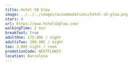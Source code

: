 ```yaml
---
title: Hotel SB Glow
image: ../../../images/accommodations/hotel-sb-glow.png
stars: 4
url: https://www.hotelsbglow.com/
walkingTime: 2 min
breakfast: true
adultOne: 175.00€ / night
adultsTwo: 190.00€ / night
tax: 3,80€ night / room
promotionCode: NEXTFLOW23
location: Barcelona
---
```

